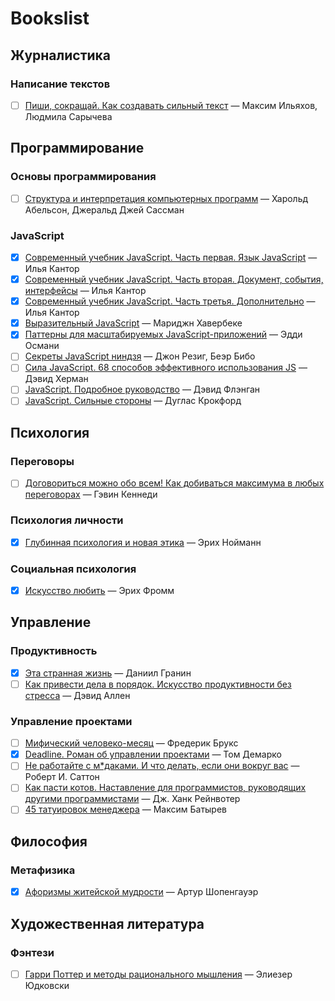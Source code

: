 # Bookslist

## Журналистика

### Написание текстов

- [ ] [Пиши, сокращай. Как создавать сильный текст](https://www.ozon.ru/context/detail/id/137634276/) — Максим Ильяхов, Людмила Сарычева

## Программирование

### Основы программирования

- [ ] [Структура и интерпретация компьютерных программ](http://newstar.rinet.ru/~goga/sicp/sicp.pdf) — Харольд Абельсон, Джеральд Джей Сассман

### JavaScript

- [x] [Современный учебник JavaScript. Часть первая. Язык JavaScript](https://learn.javascript.ru/js/) — Илья Кантор
- [x] [Современный учебник JavaScript. Часть вторая. Документ, события, интерфейсы](https://learn.javascript.ru/ui/) — Илья Кантор
- [x] [Современный учебник JavaScript. Часть третья. Дополнительно](https://learn.javascript.ru/) — Илья Кантор
- [x] [Выразительный JavaScript](https://karmazzin.gitbooks.io/eloquentjavascript_ru/) — Мариджн Хавербеке
- [x] [Паттерны для масштабируемых JavaScript-приложений](http://largescalejs.ru/) — Эдди Османи
- [ ] [Секреты JavaScript ниндзя](http://www.ozon.ru/context/detail/id/22421421/) — Джон Резиг, Беэр Бибо
- [ ] [Сила JavaScript. 68 способов эффективного использования JS](http://www.ozon.ru/context/detail/id/20413530/) — Дэвид Херман
- [ ] [JavaScript. Подробное руководство](https://www.ozon.ru/context/detail/id/3881091/) — Дэвид Флэнган
- [ ] [JavaScript. Сильные стороны](http://www.ozon.ru/context/detail/id/20217226/) — Дуглас Крокфорд

## Психология

### Переговоры

- [ ] [Договориться можно обо всем! Как добиваться максимума в любых переговорах](https://www.ozon.ru/context/detail/id/5707417/) — Гэвин Кеннеди

### Психология личности

- [x] [Глубинная психология и новая этика](https://www.ozon.ru/context/detail/id/4189470/) — Эрих Нойманн

### Социальная психология

- [x] [Искусство любить](https://www.ozon.ru/context/detail/id/27577856/) — Эрих Фромм

## Управление

### Продуктивность

- [x] [Эта странная жизнь](https://www.ozon.ru/context/detail/id/22422557/) — Даниил Гранин
- [ ] [Как привести дела в порядок. Искусство продуктивности без стресса](https://www.ozon.ru/context/detail/id/4986245/) — Дэвид Аллен

### Управление проектами

- [ ] [Мифический человеко-месяц](https://www.ozon.ru/context/detail/id/83760/) — Фредерик Брукс
- [x] [Deadline. Роман об управлении проектами](https://www.ozon.ru/context/detail/id/7331278/) — Том Демарко
- [ ] [Не работайте с м\*даками. И что делать, если они вокруг вас](https://www.ozon.ru/context/detail/id/32691405/) — Роберт И. Саттон
- [ ] [Как пасти котов. Наставление для программистов, руководящих другими программистами](https://www.ozon.ru/context/detail/id/2409500/) — Дж. Ханк Рейнвотер
- [ ] [45 татуировок менеджера](http://www.ozon.ru/context/detail/id/23737592/) — Максим Батырев

## Философия

### Метафизика

- [x] [Афоризмы житейской мудрости](https://www.ozon.ru/context/detail/id/7609227/) — Артур Шопенгауэр

## Художественная литература

### Фэнтези

- [ ] [Гарри Поттер и методы рационального мышления](http://hpmor.ru) — Элиезер Юдковски
